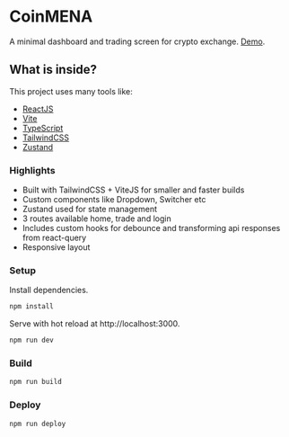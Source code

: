 # CoinMENA

A minimal dashboard and trading screen for crypto exchange. [Demo](https://shaikhrahil.github.io/coinmena/).

## What is inside?

This project uses many tools like:

- [ReactJS](https://reactjs.org)
- [Vite](https://vitejs.dev)
- [TypeScript](https://www.typescriptlang.org)
- [TailwindCSS](https://tailwindcss.com/)
- [Zustand](https://github.com/pmndrs/zustand)

### Highlights

- Built with TailwindCSS + ViteJS for smaller and faster builds
- Custom components like Dropdown, Switcher etc
- Zustand used for state management
- 3 routes available home, trade and login
- Includes custom hooks for debounce and transforming api responses from react-query
- Responsive layout

### Setup

Install dependencies.

```bash
npm install
```

Serve with hot reload at http://localhost:3000.

```bash
npm run dev
```

### Build

```bash
npm run build
```

### Deploy

```bash
npm run deploy
```
